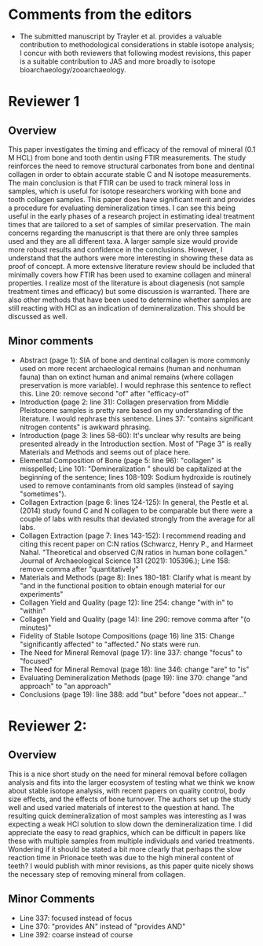 # Comments from the editors 

* The submitted manuscript by Trayler et al. provides a valuable contribution to methodological considerations in stable isotope analysis; I concur with both reviewers that following modest revisions, this paper is a suitable contribution to JAS and more broadly to isotope bioarchaeology/zooarchaeology.

# Reviewer 1 

## Overview
This paper investigates the timing and efficacy of the removal of mineral (0.1 M HCL) from bone and tooth dentin using FTIR measurements. The study reinforces the need to remove structural carbonates from bone and dentinal collagen in order to obtain accurate stable C and N isotope measurements. The main conclusion is that FTIR can be used to track mineral loss in samples, which is useful for isotope researchers working with bone and tooth collagen samples. This paper does have significant merit and provides a procedure for evaluating demineralization times. I can see this being useful in the early phases of a research project in estimating ideal treatment times that are tailored to a set of samples of similar preservation. The main concerns regarding the manuscript is that there are only three samples used and they are all different taxa. A larger sample size would provide more robust results and confidence in the conclusions. However, I understand that the authors were more interesting in showing these data as proof of concept. A more extensive literature review should be included that minimally covers how FTIR has been used to examine collagen and mineral properties. I realize most of the literature is about diagenesis (not sample treatment times and efficacy) but some discussion is warranted. There are also other methods that have been used to determine whether samples are still reacting with HCl as an indication of demineralization. This should be discussed as well.

## Minor comments
* Abstract (page 1): SIA of bone and dentinal collagen is more commonly used on more recent archaeological remains (human and nonhuman fauna) than on extinct human and animal remains (where collagen preservation is more variable). I would rephrase this sentence to reflect this. Line 20: remove second "of" after "efficacy-of"
* Introduction (page 2: line 31): Collagen preservation from Middle Pleistocene samples is pretty rare based on my understanding of the literature. I would rephrase this sentence. Lines 37: "contains significant nitrogen contents" is awkward phrasing.
* Introduction (page 3: lines 58-60): It's unclear why results are being presented already in the Introduction section. Most of "Page 3" is really Materials and Methods and seems out of place here.
* Elemental Composition of Bone (page 5: line 96): "collagen" is misspelled; Line 101: "Demineralization " should be capitalized at the beginning of the sentence; lines 108-109: Sodium hydroxide is routinely used to remove contaminants from old samples (instead of saying "sometimes").
* Collagen Extraction (page 6: lines 124-125): In general, the Pestle et al. (2014) study found C and N collagen to be comparable but there were a couple of labs with results that deviated strongly from the average for all labs.
* Collagen Extraction (page 7: lines 143-152): I recommend reading and citing this recent paper on C:N ratios (Schwarcz, Henry P., and Harmeet Nahal. "Theoretical and observed C/N ratios in human bone collagen." Journal of Archaeological Science 131 (2021): 105396.); Line 158: remove comma after "quantitatively"
* Materials and Methods (page 8): lines 180-181: Clarify what is meant by "and in the functional position to obtain enough material for our experiments"
* Collagen Yield and Quality (page 12): line 254: change "with in" to "within"
* Collagen Yield and Quality (page 14): line 290: remove comma after "(o minutes)"
* Fidelity of Stable Isotope Compositions (page 16) line 315: Change "significantly affected" to "affected." No stats were run.
* The Need for Mineral Removal (page 17): line 337: change "focus" to "focused"
* The Need for Mineral Removal (page 18): line 346: change "are" to "is"
* Evaluating Demineralization Methods (page 19): line 370: change "and approach" to "an approach"
* Conclusions (page 19): line 388: add "but" before "does not appear..."

# Reviewer 2:

## Overview
This is a nice short study on the need for mineral removal before collagen analysis and fits into the larger ecosystem of testing what we think we know about stable isotope analysis, with recent papers on quality control, body size effects, and the effects of bone turnover. The authors set up the study well and used varied materials of interest to the question at hand. The resulting quick demineralization of most samples was interesting as I was expecting a weak HCl solution to slow down the demineralization time. I did appreciate the easy to read graphics, which can be difficult in papers like these with multiple samples from multiple individuals and varied treatments. Wondering if it should be stated a bit more clearly that perhaps the slow reaction time in Prionace teeth was due to the high mineral content of teeth? I would publish with minor revisions, as this paper quite nicely shows the necessary step of removing mineral from collagen.

## Minor Comments 
* Line 337: focused instead of focus
* Line 370: "provides AN" instead of "provides AND"
* Line 392: coarse instead of course